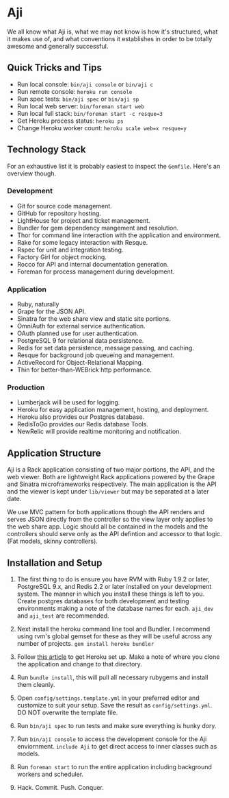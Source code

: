 Aji
===

We all know what Aji is, what we may not know is how it's structured, what it
makes use of, and what conventions it establishes in order to be totally awesome
and generally successful.

Quick Tricks and Tips
---------------------
- Run local console: `bin/aji console` or `bin/aji c`
- Run remote console: `heroku run console`
- Run spec tests: `bin/aji spec` or `bin/aji sp`
- Run local web server: `bin/foreman start web`
- Run local full stack: `bin/foreman start -c resque=3`
- Get Heroku process status: `heroku ps`
- Change Heroku worker count: `heroku scale web=x resque=y`

Technology Stack
----------------
For an exhaustive list it is probably easiest to inspect the `Gemfile`. Here's
an overview though.

### Development
- Git for source code management.
- GitHub for repository hosting.
- LightHouse for project and ticket management.
- Bundler for gem dependency mangement and resolution.
- Thor for command line interaction with the application and environment.
- Rake for some legacy interaction with Resque.
- Rspec for unit and integration testing.
- Factory Girl for object mocking.
- Rocco for API and internal documentation generation.
- Foreman for process management during development.

### Application
- Ruby, naturally
- Grape for the JSON API.
- Sinatra for the web share view and static site portions.
- OmniAuth for external service authentication.
- OAuth planned use for user authentication.
- PostgreSQL 9 for relational data persistence.
- Redis for set data persistence, message passing, and caching.
- Resque for background job queueing and management.
- ActiveRecord for Object-Relational Mapping.
- Thin for better-than-WEBrick http performance.

### Production
- Lumberjack will be used for logging.
- Heroku for easy application management, hosting, and deployment.
- Heroku also provides our Postgres database.
- RedisToGo provides our Redis database Tools.
- NewRelic will provide realtime monitoring and notification.

Application Structure
---------------------
Aji is a Rack application consisting of two major portions, the API, and the
web viewer. Both are lightweight Rack applications powered by the Grape and
Sinatra microframeworks respectively. The main application is the API and the
viewer is kept under `lib/viewer` but may be separated at a later date.

We use MVC pattern for both applications though the API renders and serves JSON
directly from the controller so the view layer only applies to the web share
app. Logic should all be contained in the models and the controllers should
serve only as the API defintion and accessor to that logic. (Fat models, skinny
controllers).

Installation and Setup
----------------------

1. The first thing to do is ensure you have RVM with Ruby 1.9.2 or later,
PostgreSQL 9.x, and Redis 2.2 or later installed on your development system.
The manner in which you install these things is left to you. Create postgres
databases for both development and testing environments making a note of the
database names for each. `aji_dev` and `aji_test` are recommended.

2. Next install the heroku command line tool and Bundler. I recommend using rvm's
global gemset for these as they will be useful across any number of projects.
`gem install heroku bundler`

3. Follow [this article][1] to get Heroku set up. Make a note of where you clone
the application and change to that directory.

4. Run `bundle install`, this will pull all necessary rubygems and install them
cleanly.

5. Open `config/settings.template.yml` in your preferred editor and customize
to suit your setup. Save the result as `config/settings.yml`. DO NOT overwrite
the template file.

6. Run `bin/aji spec` to run tests and make sure everything is hunky dory.

7. Run `bin/aji console` to access the development console for the Aji
enviornment. `include Aji` to get direct access to inner classes such as models.

8. Run `foreman start` to run the entire application including background
workers and scheduler.

9. Hack. Commit. Push. Conquer.

[1]:http://devcenter.heroku.com/articles/collab

